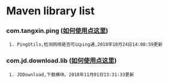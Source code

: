 # Maven library list

### com.tangxin.ping ([如何使用点这里](https://github.com/xintanggithub/maven/blob/master/explan/PING_README.MD))
     1. PingUtils,检测网络是否可以ping通,2018年10月24日14:08:59更新

### com.jd.download.lib ([如何使用点这里](https://github.com/xintanggithub/maven/blob/master/explan/JDDownload_README.md))
     1. JDDownload,下载模块。2018年11月01日13:31:33更新
